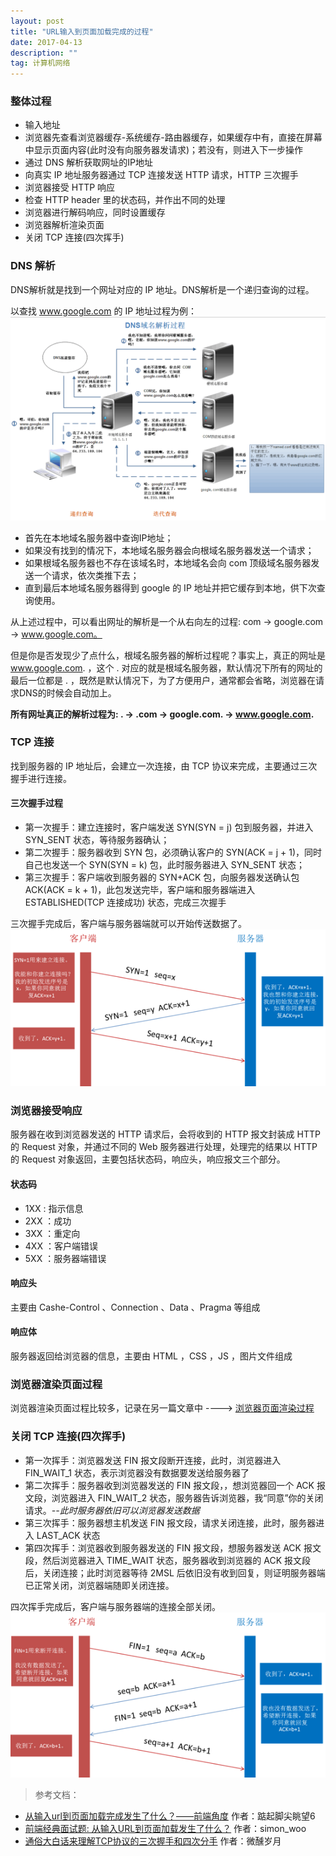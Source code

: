 ```yaml
---
layout: post
title: "URL输入到页面加载完成的过程"
date: 2017-04-13
description: ""
tag: 计算机网络
---
```


### 整体过程
-	输入地址
-	浏览器先查看浏览器缓存-系统缓存-路由器缓存，如果缓存中有，直接在屏幕中显示页面内容(此时没有向服务器发请求)；若没有，则进入下一步操作
-	通过 DNS 解析获取网址的IP地址
-	向真实 IP 地址服务器通过 TCP 连接发送 HTTP 请求，HTTP 三次握手
-	浏览器接受 HTTP 响应
-	检查 HTTP header 里的状态码，并作出不同的处理
-	浏览器进行解码响应，同时设置缓存
-	浏览器解析渲染页面
-	关闭 TCP 连接(四次挥手)

### DNS 解析
DNS解析就是找到一个网址对应的 IP 地址。DNS解析是一个递归查询的过程。

以查找 www.google.com 的 IP 地址过程为例：
![DNS解析](/images/posts/url/DNS.png)
-	首先在本地域名服务器中查询IP地址；
-	如果没有找到的情况下，本地域名服务器会向根域名服务器发送一个请求；
-	如果根域名服务器也不存在该域名时，本地域名会向 com 顶级域名服务器发送一个请求，依次类推下去；
-	直到最后本地域名服务器得到 google 的 IP 地址并把它缓存到本地，供下次查询使用。

从上述过程中，可以看出网址的解析是一个从右向左的过程: com -> google.com -> www.google.com。

但是你是否发现少了点什么，根域名服务器的解析过程呢？事实上，真正的网址是 www.google.com. ，这个 . 对应的就是根域名服务器，默认情况下所有的网址的最后一位都是 . ，既然是默认情况下，为了方便用户，通常都会省略，浏览器在请求DNS的时候会自动加上。

**所有网址真正的解析过程为: . -> .com -> google.com. -> www.google.com.**
### TCP 连接
找到服务器的 IP 地址后，会建立一次连接，由 TCP 协议来完成，主要通过三次握手进行连接。

#### 三次握手过程
-	第一次握手：建立连接时，客户端发送 SYN(SYN = j) 包到服务器，并进入 SYN_SENT 状态，等待服务器确认；
-	第二次握手：服务器收到 SYN 包，必须确认客户的 SYN(ACK = j + 1)，同时自己也发送一个 SYN(SYN = k) 包，此时服务器进入 SYN_SENT 状态；
-	第三次握手：客户端收到服务器的 SYN+ACK 包，向服务器发送确认包 ACK(ACK = k + 1)，此包发送完毕，客户端和服务器端进入 ESTABLISHED(TCP 连接成功) 状态，完成三次握手

三次握手完成后，客户端与服务器端就可以开始传送数据了。
![三次握手](/images/posts/url/TCP.png)
### 浏览器接受响应
服务器在收到浏览器发送的 HTTP 请求后，会将收到的 HTTP 报文封装成 HTTP 的 Request 对象，并通过不同的 Web 服务器进行处理，处理完的结果以 HTTP 的 Request 对象返回，主要包括状态码，响应头，响应报文三个部分。
#### 状态码
-	1XX : 指示信息
-	2XX ：成功
-	3XX ：重定向
-	4XX ：客户端错误
-	5XX ：服务器端错误

#### 响应头
主要由 Cashe-Control 、Connection 、Data 、Pragma 等组成
#### 响应体
服务器返回给浏览器的信息，主要由 HTML ，CSS ，JS ，图片文件组成
### 浏览器渲染页面过程
浏览器渲染页面过程比较多，记录在另一篇文章中 ----&gt; [浏览器页面渲染过程](http://blog.lupath.com/2017/04/browser_render_web_page/)

### 关闭 TCP 连接(四次挥手)
-	第一次挥手：浏览器发送 FIN 报文段断开连接，此时，浏览器进入 FIN_WAIT_1 状态，表示浏览器没有数据要发送给服务器了
-	第二次挥手：服务器收到浏览器发送的 FIN 报文段，，想浏览器回一个 ACK 报文段，浏览器进入 FIN_WAIT_2 状态，服务器告诉浏览器，我“同意”你的关闭请求。*--此时服务器依旧可以浏览器发送数据*
-	第三次挥手：服务器想主机发送 FIN 报文段，请求关闭连接，此时，服务器进入 LAST_ACK 状态
-	第四次挥手：浏览器收到服务器发送的 FIN 报文段，想服务器发送 ACK 报文段，然后浏览器进入 TIME_WAIT 状态，服务器收到浏览器的 ACK 报文段后，关闭连接；此时浏览器等待 2MSL 后依旧没有收到回复，则证明服务器端已正常关闭，浏览器端随即关闭连接。

四次挥手完成后，客户端与服务器端的连接全部关闭。
![四次挥手](/images/posts/url/TCP_1.png)

>参考文档：
- [从输入url到页面加载完成发生了什么？——前端角度](http://www.cnblogs.com/daijinxue/p/6640153.html) 作者：踮起脚尖眺望6
- [前端经典面试题: 从输入URL到页面加载发生了什么？](https://segmentfault.com/a/1190000006879700) 作者：simon_woo
- [通俗大白话来理解TCP协议的三次握手和四次分手](https://segmentfault.com/a/1190000009183220) 作者：微醺岁月

